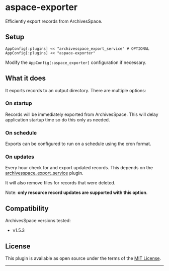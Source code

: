# aspace-exporter

Efficiently export records from ArchivesSpace.

## Setup

```
AppConfig[:plugins] << "archivesspace_export_service" # OPTIONAL
AppConfig[:plugins] << "aspace-exporter"
```

Modify the `AppConfig[:aspace_exporter]` configuration if necessary.

## What it does

It exports records to an output directory. There are multiple options:

### On startup

Records will be immediately exported from ArchivesSpace. This will
delay application startup time so do this only as needed.

### On schedule

Exports can be configured to run on a schedule using the cron format.

### On updates

Every hour check for and export updated records. This depends on the
[archivesspace_export_service](https://github.com/hudmol/archivesspace_export_service) plugin.

It will also remove files for records that were deleted.

Note: __only resource record updates are supported with this option__.

## Compatibility

ArchivesSpace versions tested:

- v1.5.3

## License

This plugin is available as open source under the terms of the
[MIT License](http://opensource.org/licenses/MIT).

---
